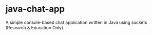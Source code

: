 # java-chat-app
A simple console-based chat application written in Java using sockets (Research &amp; Education Only).
